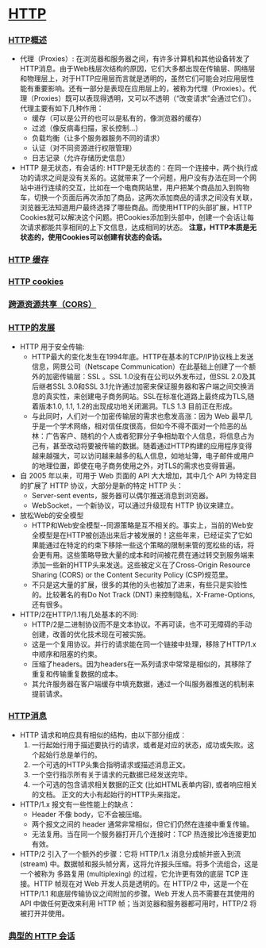 # [HTTP](https://developer.mozilla.org/zh-CN/docs/Web/HTTP)

### [HTTP概述](https://developer.mozilla.org/zh-CN/docs/Web/HTTP/Overview)

* 代理（Proxies）: 在浏览器和服务器之间，有许多计算机和其他设备转发了HTTP消息。由于Web栈层次结构的原因，它们大多都出现在传输层、网络层和物理层上，对于HTTP应用层而言就是透明的，虽然它们可能会对应用层性能有重要影响。还有一部分是表现在应用层上的，被称为代理（Proxies）。代理（Proxies）既可以表现得透明，又可以不透明（“改变请求”会通过它们）。代理主要有如下几种作用：
  * 缓存（可以是公开的也可以是私有的，像浏览器的缓存）
  * 过滤（像反病毒扫描，家长控制...）
  * 负载均衡（让多个服务器服务不同的请求）
  * 认证（对不同资源进行权限管理）
  * 日志记录（允许存储历史信息）
* HTTP 是无状态，有会话的: HTTP是无状态的：在同一个连接中，两个执行成功的请求之间是没有关系的。这就带来了一个问题，用户没有办法在同一个网站中进行连续的交互，比如在一个电商网站里，用户把某个商品加入到购物车，切换一个页面后再次添加了商品，这两次添加商品的请求之间没有关联，浏览器无法知道用户最终选择了哪些商品。而使用HTTP的头部扩展，HTTP Cookies就可以解决这个问题。把Cookies添加到头部中，创建一个会话让每次请求都能共享相同的上下文信息，达成相同的状态。 **注意，HTTP本质是无状态的，使用Cookies可以创建有状态的会话。**

### [HTTP 缓存](https://developer.mozilla.org/zh-CN/docs/Web/HTTP/Caching)

### [HTTP cookies](https://developer.mozilla.org/zh-CN/docs/Web/HTTP/Cookies)

### [跨源资源共享（CORS）](https://developer.mozilla.org/zh-CN/docs/Web/HTTP/CORS)

### [HTTP的发展](https://developer.mozilla.org/zh-CN/docs/Web/HTTP/Basics_of_HTTP/Evolution_of_HTTP)

* HTTP 用于安全传输: 
  * HTTP最大的变化发生在1994年底。HTTP在基本的TCP/IP协议栈上发送信息，网景公司（Netscape Communication）在此基础上创建了一个额外的加密传输层：SSL 。SSL 1.0没有在公司以外发布过，但SSL 2.0及其后继者SSL 3.0和SSL 3.1允许通过加密来保证服务器和客户端之间交换消息的真实性，来创建电子商务网站。SSL在标准化道路上最终成为TLS,随着版本1.0, 1.1, 1.2的出现成功地关闭漏洞。TLS 1.3 目前正在形成。 
  * 与此同时，人们对一个加密传输层的需求也愈发高涨：因为 Web 最早几乎是一个学术网络，相对信任度很高，但如今不得不面对一个险恶的丛林：广告客户、随机的个人或者犯罪分子争相劫取个人信息，将信息占为己有，甚至改动将要被传输的数据。随着通过HTTP构建的应用程序变得越来越强大，可以访问越来越多的私人信息，如地址簿，电子邮件或用户的地理位置，即使在电子商务使用之外，对TLS的需求也变得普遍。
* 自 2005 年以来，可用于 Web 页面的 API 大大增加，其中几个 API 为特定目的扩展了 HTTP 协议，大部分是新的特定 HTTP 头： 
  * Server-sent events，服务器可以偶尔推送消息到浏览器。 
  * WebSocket，一个新协议，可以通过升级现有 HTTP 协议来建立。
* 放松Web的安全模型 
  * HTTP和Web安全模型--同源策略是互不相关的。事实上，当前的Web安全模型是在HTTP被创造出来后才被发展的！这些年来，已经证实了它如果能通过在特定的约束下移除一些这个策略的限制来管的宽松些的话，将会更有用。这些策略导致大量的成本和时间被花费在通过转交到服务端来添加一些新的HTTP头来发送。这些被定义在了Cross-Origin Resource Sharing (CORS) or the Content Security Policy (CSP)规范里。 
  * 不只是这大量的扩展，很多的其他的头也被加了进来，有些只是实验性的。比较著名的有Do Not Track (DNT) 来控制隐私，X-Frame-Options, 还有很多。
* HTTP/2在HTTP/1.1有几处基本的不同:
  * HTTP/2是二进制协议而不是文本协议。不再可读，也不可无障碍的手动创建，改善的优化技术现在可被实施。
  * 这是一个复用协议。并行的请求能在同一个链接中处理，移除了HTTP/1.x中顺序和阻塞的约束。
  * 压缩了headers。因为headers在一系列请求中常常是相似的，其移除了重复和传输重复数据的成本。
  * 其允许服务器在客户端缓存中填充数据，通过一个叫服务器推送的机制来提前请求。

### [HTTP消息](https://developer.mozilla.org/zh-CN/docs/Web/HTTP/Messages)

* HTTP 请求和响应具有相似的结构，由以下部分组成︰
  1. 一行起始行用于描述要执行的请求，或者是对应的状态，成功或失败。这个起始行总是单行的。
  2. 一个可选的HTTP头集合指明请求或描述消息正文。
  3. 一个空行指示所有关于请求的元数据已经发送完毕。
  4. 一个可选的包含请求相关数据的正文 (比如HTML表单内容), 或者响应相关的文档。 正文的大小有起始行的HTTP头来指定。
* HTTP/1.x 报文有一些性能上的缺点：
  * Header 不像 body，它不会被压缩。
  * 两个报文之间的 header 通常非常相似，但它们仍然在连接中重复传输。
  * 无法复用。当在同一个服务器打开几个连接时：TCP 热连接比冷连接更加有效。
* HTTP/2 引入了一个额外的步骤：它将 HTTP/1.x 消息分成帧并嵌入到流 (stream) 中。数据帧和报头帧分离，这将允许报头压缩。将多个流组合，这是一个被称为 多路复用 (multiplexing) 的过程，它允许更有效的底层 TCP 连接。HTTP 帧现在对 Web 开发人员是透明的。在 HTTP/2 中，这是一个在  HTTP/1.1 和底层传输协议之间附加的步骤。Web 开发人员不需要在其使用的 API 中做任何更改来利用 HTTP 帧；当浏览器和服务器都可用时，HTTP/2 将被打开并使用。

### [典型的 HTTP 会话](https://developer.mozilla.org/zh-CN/docs/Web/HTTP/Session)





























































































